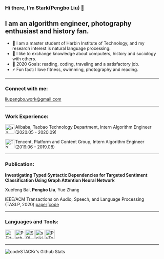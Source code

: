 ### Hi there, I'm Stark(Pengbo Liu) 👋

## I am an algorithm engineer, photography enthusiast and history fan.

- 🔭 I am a master student of Harbin Institute of Technology, and my research interest is natural language processing.
- 👯 I like to exchange knowledge about computers, history and sociology with others.
- 🥅 2020 Goals: reading, coding, traveling and a satisfactory job.
- ⚡ Fun fact: I love fitness, swimming, photography and reading.

------

### Connect with me:

liupengbo.work@gmail.com

------

### Work Experience:

 <img align="left" alt="ali" width="30px" src="https://ss0.bdstatic.com/70cFvHSh_Q1YnxGkpoWK1HF6hhy/it/u=3211174755,200170773&fm=26&gp=0.jpg" /> Alibaba, Taobao Technology Department, Intern Algorithm Engineer (2020.05 - 2020.09)


<img align="left" alt="TX" width="30px" src="https://ss1.bdstatic.com/70cFuXSh_Q1YnxGkpoWK1HF6hhy/it/u=2640553151,1248485598&fm=26&gp=0.jpg" /> Tencent, Platform and Content Group, Intern Algorithm Engineer (2019.06 - 2019.08)





------

### Publication:

**Investigating Typed Syntactic Dependencies for Targeted Sentiment Classification Using Graph Attention Neural Network** 

Xuefeng Bai, **Pengbo Liu**, Yue Zhang  

IEEE/ACM Transactions on Audio, Speech, and Language Processing (TASLP, 2020)    [paper](https://arxiv.org/abs/2002.09685)|[code](https://github.com/muyeby/RGAT-ABSA)


------

### Languages and Tools:

<img align="left" alt="C++" width="30px" src="https://timgsa.baidu.com/timg?image&quality=80&size=b9999_10000&sec=1596804934593&di=00868b71a1d192916ee7f9852771db6e&imgtype=0&src=http%3A%2F%2Fimg.mp.itc.cn%2Fupload%2F20161227%2F17d1fb7ce8574b808a2b506b0b10e440.jpg" /> 

<img align="left" alt="Python" width="30px" src="https://ss2.bdstatic.com/70cFvnSh_Q1YnxGkpoWK1HF6hhy/it/u=1413726505,3948729323&fm=26&gp=0.jpg" /> 

<img align="left" alt="SQL" width="30px" src="https://ss0.bdstatic.com/70cFvHSh_Q1YnxGkpoWK1HF6hhy/it/u=2474871855,3746207869&fm=26&gp=0.jpg" /> 

<img align="left" alt="scikit" width="30px" src="https://ss0.bdstatic.com/70cFvHSh_Q1YnxGkpoWK1HF6hhy/it/u=2404125141,471724635&fm=26&gp=0.jpg" /> 

<img align="left" alt="PyTorch" width="30px" src="https://ss0.bdstatic.com/70cFuHSh_Q1YnxGkpoWK1HF6hhy/it/u=3963174310,493618000&fm=15&gp=0.jpg" /> 

<br />
<br />

---

<img align="left" alt="codeSTACKr's Github Stats" src="https://github-readme-stats.vercel.app/api?username=pengboliu&show_icons=true&hide_border=true" />
